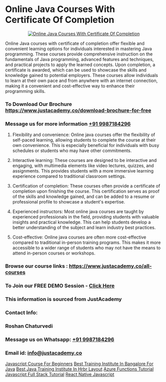 # Online Java Courses With Certificate Of Completion

<p align="center">
  <a href="https://justacademy.co/course-detail/core-java-training">
    <img src="https://justacademy.co/storage2/course_image/1677245426_course_image.webp" alt="Online Java Courses With Certificate Of Completion">
  </a>
</p>


Online Java courses with certificate of completion offer flexible and convenient learning options for individuals interested in mastering Java programming. These courses provide comprehensive instruction on the fundamentals of Java programming, advanced features and techniques, and practical projects to apply the learned concepts. Upon completion, a certificate is awarded, which can be used to showcase the skills and knowledge gained to potential employers. These courses allow individuals to learn at their own pace and from anywhere with an internet connection, making it a convenient and cost-effective way to enhance their programming skills.
### To Download Our Brochure https://www.justacademy.co/download-brochure-for-free
### Message us for more information [+91 9987184296](https://api.whatsapp.com/send?phone=919987184296)
1) Flexibility and convenience: Online java courses offer the flexibility of self-paced learning, allowing students to complete the course at their own convenience. This is especially beneficial for individuals with busy schedules or students who may have other commitments.

2) Interactive learning: These courses are designed to be interactive and engaging, with multimedia elements like video lectures, quizzes, and assignments. This provides students with a more immersive learning experience compared to traditional classroom settings.

3) Certification of completion: These courses often provide a certificate of completion upon finishing the course. This certification serves as proof of the skills and knowledge gained, and can be added to a resume or professional profile to showcase a student's expertise.

4) Experienced instructors: Most online java courses are taught by experienced professionals in the field, providing students with valuable insights and practical knowledge. This can help students develop a better understanding of the subject and learn industry best practices.

5) Cost-effective: Online java courses are often more cost-effective compared to traditional in-person training programs. This makes it more accessible to a wider range of students who may not have the means to attend in-person courses or workshops.

### Browse our course links : https://www.justacademy.co/all-courses 
### To Join our FREE DEMO Session - [Click Here](https://www.justacademy.co/register-for-course-demo)


### This information is sourced from JustAcademy
### Contact Info:
### Roshan Chaturvedi
### Message us on Whatsapp: [+91 9987184296](https://api.whatsapp.com/send?phone=919987184296)
### Email id: [info@justacademy.co](mailto:info@justacademy.co)
                    
[Javascript Course For Beginners](https://www.linkedin.com/pulse/javascript-course-beginners-justacademy-mumbai-gjxfc?trackingId=C1cuUO7hMBBqQwxNGFoIcg%3D%3D&lipi=urn%3Ali%3Apage%3Ad_flagship3_showcase_admin%3Bwznj2UNcTieGGkSiw6VF5Q%3D%3D)
[Best Training Institute In Bangalore For Java](https://www.linkedin.com/pulse/best-training-institute-bangalore-java-justacademy-houston-lom9e?trackingId=R4go9P2SB83dXUv6jAlvKA%3D%3D&lipi=urn%3Ali%3Apage%3Ad_flagship3_company_admin%3BDrK92nhdT%2BeMCX%2FTk95TlQ%3D%3D)
[Best Java Training Institute In Hrbr Layout](https://medium.com/@ranepooja/best-java-training-institute-in-hrbr-layout-167e359bb0cd)
[Azure Functions Tutorial](https://medium.com/@negishivu99/azure-functions-tutorial-6d945a7fa9c4)
[Javascript Full Stack Tutorial](https://justacademyin.github.io/Articles/Javascript-Full-Stack-Tutorial)
[React Native Javascript](https://justacademyin.github.io/Articles/React-Native-Javascript)
